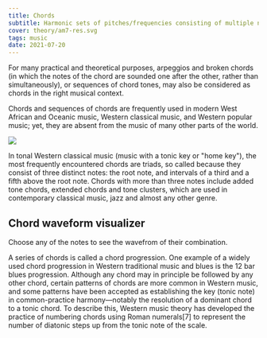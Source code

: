 ```yaml
---
title: Chords
subtitle: Harmonic sets of pitches/frequencies consisting of multiple notes that are heard as if sounding simultaneously
cover: theory/am7-res.svg
tags: music
date: 2021-07-20
---
```


For many practical and theoretical purposes, arpeggios and broken chords (in which the notes of the chord are sounded one after the other, rather than simultaneously), or sequences of chord tones, may also be considered as chords in the right musical context.

Chords and sequences of chords are frequently used in modern West African and Oceanic music, Western classical music, and Western popular music; yet, they are absent from the music of many other parts of the world.


<img src="/media/theory/am7-res.svg">

In tonal Western classical music (music with a tonic key or "home key"), the most frequently encountered chords are triads, so called because they consist of three distinct notes: the root note, and intervals of a third and a fifth above the root note. Chords with more than three notes include added tone chords, extended chords and tone clusters, which are used in contemporary classical music, jazz and almost any other genre.

## Chord waveform visualizer

Choose any of the notes to see the wavefrom of their combination.

<client-only >
  <chord-form />
  <svg-save svg="chord-form" />
</client-only>

A series of chords is called a chord progression. One example of a widely used chord progression in Western traditional music and blues is the 12 bar blues progression. Although any chord may in principle be followed by any other chord, certain patterns of chords are more common in Western music, and some patterns have been accepted as establishing the key (tonic note) in common-practice harmony—notably the resolution of a dominant chord to a tonic chord. To describe this, Western music theory has developed the practice of numbering chords using Roman numerals[7] to represent the number of diatonic steps up from the tonic note of the scale. 

